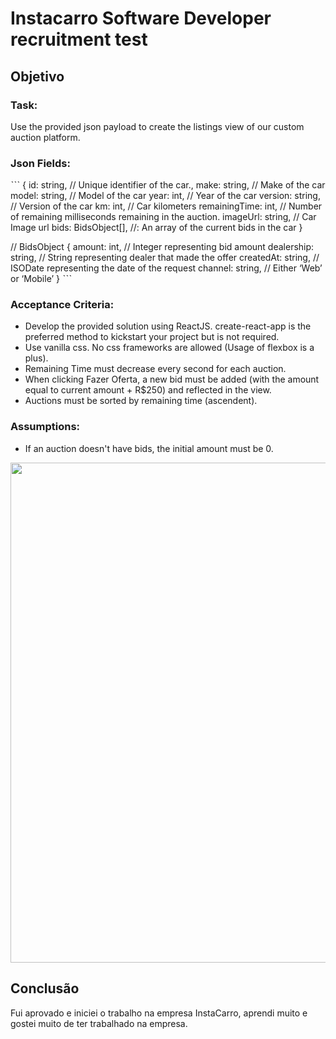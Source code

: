# Instacarro Software Developer recruitment test

## Objetivo

### Task:
Use the provided json payload to create the listings view of our custom auction
platform.

### Json Fields:
ˋˋˋ
{
id: string, // Unique identifier of the car.,
make: string, // Make of the car
model: string, // Model of the car
year: int, // Year of the car
version: string, // Version of the car
km: int, // Car kilometers
remainingTime: int, // Number of remaining milliseconds remaining in the auction.
imageUrl: string, // Car Image url
bids: BidsObject[], //: An array of the current bids in the car
}

// BidsObject
{
amount: int, // Integer representing bid amount
dealership: string, // String representing dealer that made the offer
createdAt: string, // ISODate representing the date of the request
channel: string, // Either ‘Web’ or ‘Mobile’
}
ˋˋˋ

### Acceptance Criteria:
- Develop the provided solution using ReactJS. create-react-app is the preferred
method to kickstart your project but is not required.
- Use vanilla css. No css frameworks are allowed (Usage of flexbox is a plus).
- Remaining Time must decrease every second for each auction.
- When clicking Fazer Oferta, a new bid must be added (with the amount equal to
current amount + R$250) and reflected in the view.
- Auctions must be sorted by remaining time (ascendent).

### Assumptions:
- If an auction doesn't have bids, the initial amount must be 0.

<img src="https://i.imgur.com/YLs6iNm.png" width="800">

## Conclusão

Fui aprovado e iniciei o trabalho na empresa InstaCarro, aprendi muito e gostei muito de ter trabalhado na empresa. 
